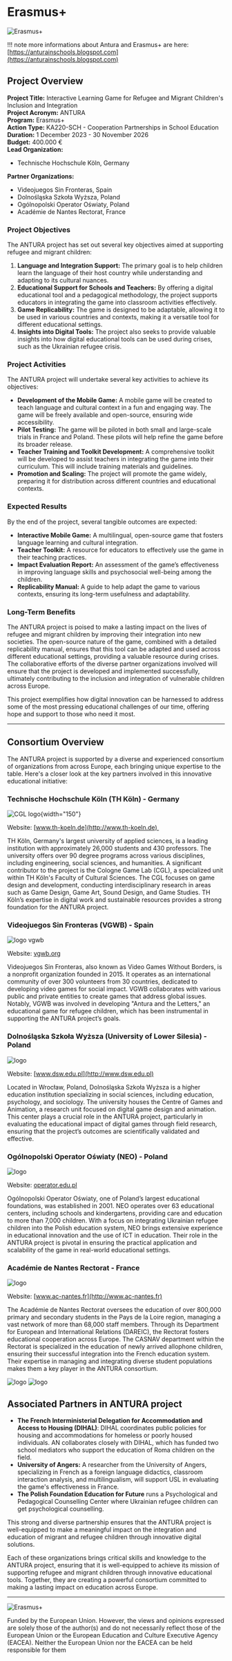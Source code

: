 # Erasmus+

![Erasmus+](../../../assets/img/blog/Co-fundedbytheEU.webp)

!!! note
    more informations about Antura and Erasmus+ are here: [https://anturainschools.blogspot.com](https://anturainschools.blogspot.com)

## Project Overview

**Project Title:** Interactive Learning Game for Refugee and Migrant Children's Inclusion and Integration  
**Project Acronym:** ANTURA  
**Program:** Erasmus+  
**Action Type:** KA220-SCH - Cooperation Partnerships in School Education  
**Duration:** 1 December 2023 - 30 November 2026  
**Budget:** 400.000 €  
**Lead Organization:**

- Technische Hochschule Köln, Germany  

**Partner Organizations:**

- Videojuegos Sin Fronteras, Spain
- Dolnośląska Szkoła Wyższa, Poland
- Ogólnopolski Operator Oświaty, Poland
- Académie de Nantes Rectorat, France

### Project Objectives

The ANTURA project has set out several key objectives aimed at supporting refugee and migrant children:

1. **Language and Integration Support:** The primary goal is to help children learn the language of their host country while understanding and adapting to its cultural nuances.
2. **Educational Support for Schools and Teachers:** By offering a digital educational tool and a pedagogical methodology, the project supports educators in integrating the game into classroom activities effectively.
3. **Game Replicability:** The game is designed to be adaptable, allowing it to be used in various countries and contexts, making it a versatile tool for different educational settings.
4. **Insights into Digital Tools:** The project also seeks to provide valuable insights into how digital educational tools can be used during crises, such as the Ukrainian refugee crisis.

### Project Activities

The ANTURA project will undertake several key activities to achieve its objectives:

- **Development of the Mobile Game:** A mobile game will be created to teach language and cultural context in a fun and engaging way. The game will be freely available and open-source, ensuring wide accessibility.
- **Pilot Testing:** The game will be piloted in both small and large-scale trials in France and Poland. These pilots will help refine the game before its broader release.
- **Teacher Training and Toolkit Development:** A comprehensive toolkit will be developed to assist teachers in integrating the game into their curriculum. This will include training materials and guidelines.
- **Promotion and Scaling:** The project will promote the game widely, preparing it for distribution across different countries and educational contexts.

### Expected Results

By the end of the project, several tangible outcomes are expected:

- **Interactive Mobile Game:** A multilingual, open-source game that fosters language learning and cultural integration.
- **Teacher Toolkit:** A resource for educators to effectively use the game in their teaching practices.
- **Impact Evaluation Report:** An assessment of the game’s effectiveness in improving language skills and psychosocial well-being among the children.
- **Replicability Manual:** A guide to help adapt the game to various contexts, ensuring its long-term usefulness and adaptability.

### Long-Term Benefits

The ANTURA project is poised to make a lasting impact on the lives of refugee and migrant children by improving their integration into new societies. The open-source nature of the game, combined with a detailed replicability manual, ensures that this tool can be adapted and used across different educational settings, providing a valuable resource during crises. The collaborative efforts of the diverse partner organizations involved will ensure that the project is developed and implemented successfully, ultimately contributing to the inclusion and integration of vulnerable children across Europe.

This project exemplifies how digital innovation can be harnessed to address some of the most pressing educational challenges of our time, offering hope and support to those who need it most.

---

## Consortium Overview

The ANTURA project is supported by a diverse and experienced consortium of organizations from across Europe, each bringing unique expertise to the table. Here's a closer look at the key partners involved in this innovative educational initiative:

### Technische Hochschule Köln (TH Köln) - Germany

![CGL logo](../../../assets/img/erasmus/logo_cgl.jpg){width="150"}

Website: [www.th-koeln.de](http://www.th-koeln.de) 

TH Köln, Germany's largest university of applied sciences, is a leading institution with approximately 26,000 students and 430 professors. The university offers over 90 degree programs across various disciplines, including engineering, social sciences, and humanities. A significant contributor to the project is the Cologne Game Lab (CGL), a specialized unit within TH Köln's Faculty of Cultural Sciences. The CGL focuses on game design and development, conducting interdisciplinary research in areas such as Game Design, Game Art, Sound Design, and Game Studies. TH Köln’s expertise in digital work and sustainable resources provides a strong foundation for the ANTURA project.

### Videojuegos Sin Fronteras (VGWB) - Spain

![logo vgwb](../../../assets/img/erasmus/logo_vgwb.jpg)

Website: [vgwb.org](http://vgwb.org)

Videojuegos Sin Fronteras, also known as Video Games Without Borders, is a nonprofit organization founded in 2015. It operates as an international community of over 300 volunteers from 30 countries, dedicated to developing video games for social impact. VGWB collaborates with various public and private entities to create games that address global issues. Notably, VGWB was involved in developing "Antura and the Letters," an educational game for refugee children, which has been instrumental in supporting the ANTURA project’s goals.

### Dolnośląska Szkoła Wyższa (University of Lower Silesia) - Poland

![logo](../../../assets/img/erasmus/logo_DSW.jpg)

Website: [www.dsw.edu.pl](http://www.dsw.edu.pl)  

Located in Wrocław, Poland, Dolnośląska Szkoła Wyższa is a higher education institution specializing in social sciences, including education, psychology, and sociology. The university houses the Centre of Games and Animation, a research unit focused on digital game design and animation. This center plays a crucial role in the ANTURA project, particularly in evaluating the educational impact of digital games through field research, ensuring that the project’s outcomes are scientifically validated and effective.

### Ogólnopolski Operator Oświaty (NEO) - Poland
![logo](../../../assets/img/erasmus/logo_ogolnopolsky.jpg)

Website: [operator.edu.pl](http://operator.edu.pl)  

Ogólnopolski Operator Oświaty, one of Poland’s largest educational foundations, was established in 2001. NEO operates over 63 educational centers, including schools and kindergartens, providing care and education to more than 7,000 children. With a focus on integrating Ukrainian refugee children into the Polish education system, NEO brings extensive experience in educational innovation and the use of ICT in education. Their role in the ANTURA project is pivotal in ensuring the practical application and scalability of the game in real-world educational settings.

### Académie de Nantes Rectorat - France

![logo](../../../assets/img/erasmus/logo_academie_nantes.jpg)

Website: [www.ac-nantes.fr](http://www.ac-nantes.fr)  

The Académie de Nantes Rectorat oversees the education of over 800,000 primary and secondary students in the Pays de la Loire region, managing a vast network of more than 68,000 staff members. Through its Department for European and International Relations (DAREIC), the Rectorat fosters educational cooperation across Europe. The CASNAV department within the Rectorat is specialized in the education of newly arrived allophone children, ensuring their successful integration into the French education system. Their expertise in managing and integrating diverse student populations makes them a key player in the ANTURA consortium.

![logo](../../../assets/img/erasmus/logo-DAREIC.png)
![logo](../../../assets/img/erasmus/logo-CASNAV.png)

## Associated Partners in ANTURA project

- **The French Interministerial Delegation for Accommodation and Access to Housing (DIHAL)**: DIHAL coordinates public policies for housing and accommodations for homeless or poorly housed individuals. AN collaborates closely with DIHAL, which has funded two school mediators who support the education of Roma children on the field.
- **University of Angers:** A researcher from the University of Angers, specializing in French as a foreign language didactics, classroom interaction analysis, and multilingualism, will support USL in evaluating the game's effectiveness in France.
- **The Polish Foundation Education for Future** runs a Psychological and Pedagogical Counselling Center where Ukrainian refugee children can get psychological counselling.

This strong and diverse partnership ensures that the ANTURA project is well-equipped to make a meaningful impact on the integration and education of migrant and refugee children through innovative digital solutions.

Each of these organizations brings critical skills and knowledge to the ANTURA project, ensuring that it is well-equipped to achieve its mission of supporting refugee and migrant children through innovative educational tools. Together, they are creating a powerful consortium committed to making a lasting impact on education across Europe.

---

![Erasmus+](../../../assets/img/blog/Co-fundedbytheEU.webp)

Funded by the European Union. However, the views and opinions expressed are solely those of the author(s) and do not necessarily reflect those of the European Union or the European Education and Culture Executive Agency (EACEA). Neither the European Union nor the EACEA can be held responsible for them
